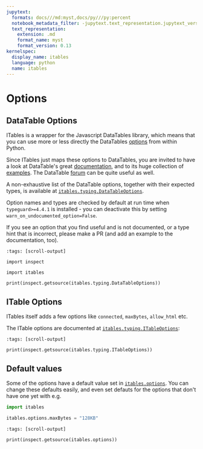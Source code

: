 ```yaml
---
jupytext:
  formats: docs///md:myst,docs/py///py:percent
  notebook_metadata_filter: -jupytext.text_representation.jupytext_version
  text_representation:
    extension: .md
    format_name: myst
    format_version: 0.13
kernelspec:
  display_name: itables
  language: python
  name: itables
---
```


# Options

## DataTable Options

ITables is a wrapper for the Javascript DataTables library, which means that you can use more or less directly the DataTables [options](https://datatables.net/options) from within Python.

Since ITables just maps these options to DataTables, you are invited to have a look at DataTable's great [documentation](https://datatables.net/), and to its huge collection of [examples](https://datatables.net/examples/index). The DataTable [forum](https://datatables.net/forums/) can be quite useful as well.

A non-exhaustive list of the DataTable options, together with their expected types, is available at [`itables.typing.DataTableOptions`](https://github.com/mwouts/itables/blob/main/src/itables/typing.py).

Option names and types are checked by default at run time when `typeguard>=4.4.1` is installed - you can deactivate this by setting `warn_on_undocumented_option=False`.

If you see an option that you find useful and is not documented, or a type hint that is incorrect, please make a PR (and add an example to the documentation, too).

```{code-cell} ipython3
:tags: [scroll-output]

import inspect

import itables

print(inspect.getsource(itables.typing.DataTableOptions))
```

## ITable Options

ITables itself adds a few options like `connected`, `maxBytes`, `allow_html` etc.

The ITable options are documented at [`itables.typing.ITableOptions`](https://github.com/mwouts/itables/blob/main/src/itables/typing.py):

```{code-cell} ipython3
:tags: [scroll-output]

print(inspect.getsource(itables.typing.ITableOptions))
```

## Default values

Some of the options have a default value set in [`itables.options`](https://github.com/mwouts/itables/blob/main/src/itables/options.py). You can change these defaults easily, and even set defauts for the options that don't have one yet with e.g.

```python
import itables

itables.options.maxBytes = "128KB"
```

```{code-cell} ipython3
:tags: [scroll-output]

print(inspect.getsource(itables.options))
```
